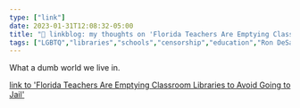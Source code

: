 ```yaml
---
type: ["link"]
date: 2023-01-31T12:08:32-05:00
title: "🔗 linkblog: my thoughts on 'Florida Teachers Are Emptying Classroom Libraries to Avoid Going to Jail'"
tags: ["LGBTQ","libraries","schools","censorship","education","Ron DeSantis","Florida"]
---
```

What a dumb world we live in.  
 

[link to 'Florida Teachers Are Emptying Classroom Libraries to Avoid Going to Jail'](https://www.vice.com/en/article/bvmq54/florida-teachers-are-removing-classroom-libraries-to-avoid-going-to-jail)

